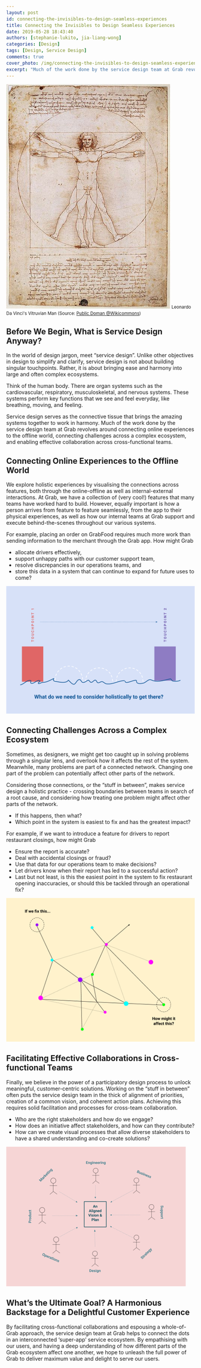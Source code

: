 ```yaml
---
layout: post
id: connecting-the-invisibles-to-design-seamless-experiences
title: Connecting the Invisibles to Design Seamless Experiences
date: 2019-05-28 18:43:40
authors: [stephanie-lukito, jia-liang-wong]
categories: [Design]
tags: [Design, Service Design]
comments: true
cover_photo: /img/connecting-the-invisibles-to-design-seamless-experiences/cover.png
excerpt: "Much of the work done by the service design team at Grab revolves around integrating people, processes, and systems to deliver seamless user experiences. In this blog post, we present an overview on how Grab's service design team goes about doing that."
---
```



<div class="post-image-section">
  <img alt="Leonardo Da Vinci's Vitruvian Man" src="/img/connecting-the-invisibles-to-design-seamless-experiences/image2.jpg">
  <small class="post-image-caption">Leonardo Da Vinci's Vitruvian Man (Source: <a href="http://commons.wikimedia.org/wiki/File:Vitruvian.jpg">Public Doman @Wikicommons</a>)</small>
</div>

## Before We Begin, What is Service Design Anyway?

In the world of design jargon, meet “service design”. Unlike other objectives in design to simplify and clarify, service design is not about building singular touchpoints. Rather, it is about bringing ease and harmony into large and often complex ecosystems.

Think of the human body. There are organ systems such as the cardiovascular, respiratory, musculoskeletal, and nervous systems. These systems perform key functions that we see and feel everyday, like breathing, moving, and feeling.

Service design serves as the connective tissue that brings the amazing systems together to work in harmony. Much of the work done by the service design team at Grab revolves around connecting online experiences to the offline world, connecting challenges across a complex ecosystem, and enabling effective collaboration across cross-functional teams.

## Connecting Online Experiences to the Offline World

We explore holistic experiences by visualising the connections across features, both through the online-offline as well as internal-external interactions. At Grab, we have a collection of (very cool!) features that many teams have worked hard to build. However, equally important is how a person arrives from feature to feature seamlessly, from the app to their physical experiences, as well as how our internal teams at Grab support and execute behind-the-scenes throughout our various systems.

For example, placing an order on GrabFood requires much more work than sending information to the merchant through the Grab app. How might Grab

*   allocate drivers effectively,
*   support unhappy paths with our customer support team,
*   resolve discrepancies in our operations teams, and
*   store this data in a system that can continue to expand for future uses to come?

<div class="post-image-section">
  <img alt="Connecting online experiences to the offline world" src="/img/connecting-the-invisibles-to-design-seamless-experiences/image1.png">
</div>

## Connecting Challenges Across a Complex Ecosystem

Sometimes, as designers, we might get too caught up in solving problems through a singular lens, and overlook how it affects the rest of the system. Meanwhile, many problems are part of a connected network. Changing one part of the problem can potentially affect other parts of the network.

Considering those connections, or the “stuff in between”, makes service design a holistic practice - crossing boundaries between teams in search of a root cause, and considering how treating one problem might affect other parts of the network.

*   If this happens, then what?
*   Which point in the system is easiest to fix and has the greatest impact?

For example, if we want to introduce a feature for drivers to report restaurant closings, how might Grab

*   Ensure the report is accurate?
*   Deal with accidental closings or fraud?
*   Use that data for our operations team to make decisions?
*   Let drivers know when their report has led to a successful action?
*   Last but not least, is this the easiest point in the system to fix restaurant opening inaccuracies, or should this be tackled through an operational fix?

<div class="post-image-section">
  <img alt="Connecting challenges across a complex ecosystem" src="/img/connecting-the-invisibles-to-design-seamless-experiences/image4.png">
</div>

## Facilitating Effective Collaborations in Cross-functional Teams

Finally, we believe in the power of a participatory design process to unlock meaningful, customer-centric solutions. Working on the “stuff in between” often puts the service design team in the thick of alignment of priorities, creation of a common vision, and coherent action plans. Achieving this requires solid facilitation and processes for cross-team collaboration.

*   Who are the right stakeholders and how do we engage?
*   How does an initiative affect stakeholders, and how can they contribute?
*   How can we create visual processes that allow diverse stakeholders to have a shared understanding and co-create solutions?

<div class="post-image-section">
  <img alt="Facilitating effective collaborations in cross-functional teams" src="/img/connecting-the-invisibles-to-design-seamless-experiences/image3.png">
</div>

## What’s the Ultimate Goal? A Harmonious Backstage for a Delightful Customer Experience

By facilitating cross-functional collaborations and espousing a whole-of-Grab approach, the service design team at Grab helps to connect the dots in an interconnected ‘super-app’ service ecosystem. By empathising with our users, and having a deep understanding of how different parts of the Grab ecosystem affect one another, we hope to unleash the full power of Grab to deliver maximum value and delight to serve our users.
